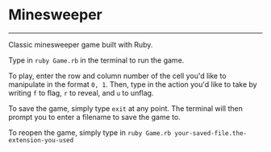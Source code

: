 # Minesweeper
---------------

Classic minesweeper game built with Ruby.

Type in `ruby Game.rb` in the terminal to run the game.

To play, enter the row and column number of the cell you'd like to manipulate in the format `0, 1`. Then, type in the action you'd like to take by writing `f` to flag, `r` to reveal, and `u` to unflag.

To save the game, simply type `exit` at any point. The terminal will then prompt you to enter a filename to save the game to.

To reopen the game, simply type in `ruby Game.rb your-saved-file.the-extension-you-used`